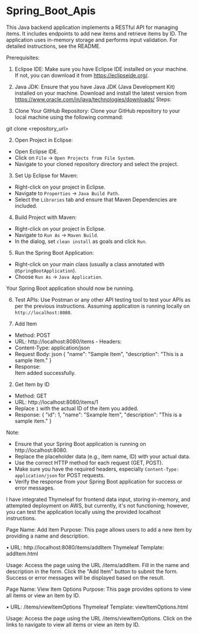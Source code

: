 # Spring_Boot_Apis
This Java backend application implements a RESTful API for managing items. It includes endpoints to add new items and retrieve items by ID. The application uses in-memory storage and performs input validation. For detailed instructions, see the README.


Prerequisites: 
 
1.	Eclipse IDE: Make sure you have Eclipse IDE installed on your machine. If not, you can download it from https://eclipseide.org/. 
 
2.	Java JDK: Ensure that you have Java JDK (Java Development Kit) installed on your machine. Download and install the latest version from https://www.oracle.com/in/java/technologies/downloads/ 
 Steps: 
 
1.	Clone Your GitHub Repository: 
Clone your GitHub repository to your local machine using the following command: 
 
git clone <repository_url> 
 
2.	Open Project in Eclipse: 
-	Open Eclipse IDE. 
-	Click on `File` -> `Open Projects from File System`. 
-	Navigate to your cloned repository directory and select the project. 
 
 3. Set Up Eclipse for Maven: 
-	Right-click on your project in Eclipse. 
-	Navigate to `Properties` -> `Java Build Path`. 
-	Select the `Libraries` tab and ensure that Maven Dependencies are included. 
 
 4. Build Project with Maven: 
-	Right-click on your project in Eclipse. 
-	Navigate to `Run As` -> `Maven Build`. 
-	In the dialog, set `clean install` as goals and click `Run`. 
 
 5. Run the Spring Boot Application: 
-	Right-click on your main class (usually a class annotated with `@SpringBootApplication`). 
-	Choose `Run As` -> `Java Application`. 
 
Your Spring Boot application should now be running. 
 
 6. Test APIs: 
Use Postman or any other API testing tool to test your APIs as per the previous instructions. 
Assuming application is running locally on `http://localhost:8080`. 
 
 1. Add Item 
-	Method: POST 
-	URL: http://localhost:8080/items - Headers: 
-	Content-Type: application/json 
-	Request Body: json 
  { 
      "name": "Sample Item", 
      "description": "This is a sample item." 
  } 
-	Response:  
 Item added successfully.  
 
 2. Get Item by ID 
-	Method: GET 
-	URL: http://localhost:8080/items/1 
-	Replace `1` with the actual ID of the item you added. 
-	Response: 
{ 
  "id": 1, 
  "name": "Sxample Item", 
  "description": "This is a sample item." 
} 
  
 Note: 
 
-	Ensure that your Spring Boot application is running on http://localhost:8080. 
-	Replace the placeholder data (e.g., item name, ID) with your actual data. 
-	Use the correct HTTP method for each request (GET, POST). 
-	Make sure you have the required headers, especially `Content-Type: application/json` for POST requests. 
-	Verify the response from your Spring Boot application for success or error messages. 

 
I have integrated Thymeleaf for frontend data input, storing in-memory, and attempted deployment on AWS, but currently, it's not functioning; however, you can test the application locally using the provided localhost instructions.

Page Name: Add Item
Purpose:
This page allows users to add a new item by providing a name and description.

•	URL: http://localhost:8080/items/addItem
Thymeleaf Template: addItem.html

Usage:
Access the page using the URL /items/addItem.
Fill in the name and description in the form.
Click the "Add Item" button to submit the form.
Success or error messages will be displayed based on the result.

Page Name: View Item Options
Purpose:
This page provides options to view all items or view an item by ID.

•	URL: /items/viewItemOptions
Thymeleaf Template: viewItemOptions.html

Usage:
Access the page using the URL /items/viewItemOptions.
Click on the links to navigate to view all items or view an item by ID.
